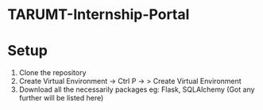 # TARUMT-Internship-Portal

# Setup
1. Clone the repository
2. Create Virtual Environment -> Ctrl P -> > Create Virtual Environment
3. Download all the necessarily packages eg: Flask, SQLAlchemy (Got any further will be listed here)
